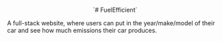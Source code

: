 <p align="center">
  `# FuelEfficient`
</p>
A full-stack website, where users can put in the year/make/model of their car and see how much emissions their car produces.
